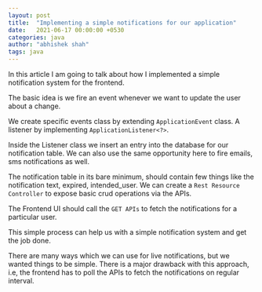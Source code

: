 ```yaml
---
layout: post
title:  "Implementing a simple notifications for our application"
date:   2021-06-17 00:00:00 +0530
categories: java
author: "abhishek shah"
tags: java
---
```


In this article I am going to talk about how I implemented a 
simple notification system for the frontend. 

The basic idea is we fire an event whenever we want to update the user about a
change. 

We create specific events class by extending ```ApplicationEvent``` class. A listener
by implementing ```ApplicationListener<?>```. 

Inside the Listener class we insert an entry into the database for our notification
table. We can also use the same opportunity here to fire emails, sms notifications as well. 

The notification table in its bare minimum, should contain few things like the notification text, expired, 
intended_user. We can create a ```Rest Resource Controller```
to expose basic crud operations via the APIs.

The Frontend UI should call the ```GET APIs``` to fetch the notifications for a particular user. 

This simple process can help us with a simple notification system and get the job done. 

There are many ways which we can use for live notifications, but we wanted things to be simple. There is
a major drawback with this approach, i.e, the frontend has to poll the APIs to fetch the notifications on regular 
interval.

